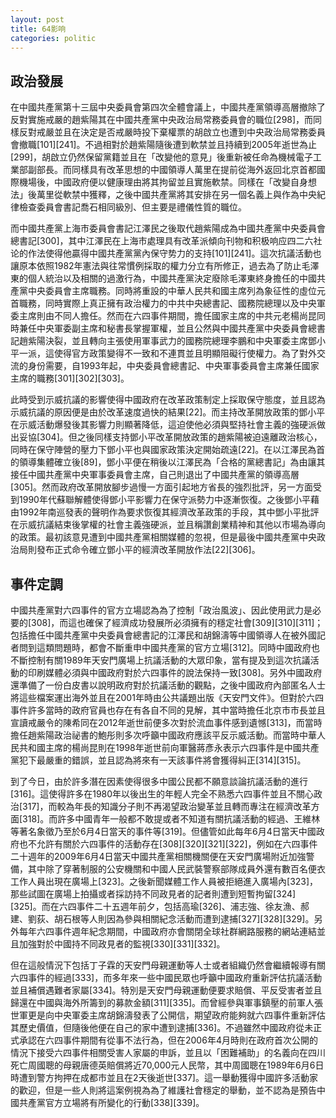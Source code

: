 ```yaml
---
layout: post
title: 64影响
categories: politic
---
```


政治發展
--
在中國共產黨第十三屆中央委員會第四次全體會議上，中國共產黨領導高層撤除了反對實施戒嚴的趙紫陽其在中國共產黨中央政治局常務委員會的職位[298]，而同樣反對戒嚴並且在決定是否戒嚴時投下棄權票的胡啟立也遭到中央政治局常務委員會撤職[101][241]。不過相對於趙紫陽隨後遭到軟禁並且持續到2005年逝世為止[299]，胡啟立仍然保留黨籍並且在「改變他的意見」後重新被任命為機械電子工業部副部長。而同樣具有改革思想的中國領導人萬里在提前從海外返回北京首都國際機場後，中國政府便以健康理由將其拘留並且實施軟禁。同樣在「改變自身想法」後萬里從軟禁中獲釋，之後中國共產黨將其安排在另一個名義上與作為中央紀律檢查委員會書記喬石相同級別、但主要是禮儀性質的職位。

而中國共產黨上海市委員會書記江澤民之後取代趙紫陽成為中國共產黨中央委員會總書記[300]，其中江澤民在上海市處理具有改革派傾向刊物和积极响应四二六社论的作法使得他贏得中國共產黨黨內保守势力的支持[101][241]。這次抗議活動也讓原本依照1982年憲法與往常慣例採取的權力分立有所修正，過去為了防止毛澤東的個人統治以及相關的過激行為，中國共產黨決定廢除毛澤東終身擔任的中國共產黨中央委員會主席職務。同時將重設的中華人民共和國主席列為象征性的虛位元首職務，同時實際上真正擁有政治權力的中共中央總書記、國務院總理以及中央軍委主席則由不同人擔任。然而在六四事件期間，擔任國家主席的中共元老楊尚昆同時兼任中央軍委副主席和秘書長掌握軍權，並且公然與中國共產黨中央委員會總書記趙紫陽決裂，並且轉向主張使用軍事武力的國務院總理李鵬和中央軍委主席鄧小平一派，這使得官方政策變得不一致和不連貫並且明顯阻礙行使權力。為了對外交流的身份需要，自1993年起，中央委員會總書記、中央軍事委員會主席兼任國家主席的職務[301][302][303]。

此時受到示威抗議的影響使得中國政府在改革政策制定上採取保守態度，並且認為示威抗議的原因便是由於改革速度過快的結果[22]。而主持改革開放政策的鄧小平在示威活動爆發後其影響力則顯著降低，這迫使他必須與堅持社會主義的強硬派做出妥協[304]。但之後同樣支持鄧小平改革開放政策的趙紫陽被迫遠離政治核心，同時在保守陣營的壓力下鄧小平也與國家政策決定開始疏遠[22]。在以江澤民為首的領導集體確立後[89]，鄧小平便在稍後以江澤民為「合格的黨總書記」為由讓其接任中國共產黨中央軍事委員會主席，自己則退出了中國共產黨的領導高層[305]。然而政府改革開放腳步過慢一方面引起地方省長的強烈批評，另一方面受到1990年代蘇聯解體使得鄧小平影響力在保守派勢力中逐漸恢復。之後鄧小平藉由1992年南巡發表的聲明作為要求恢復其經濟改革政策的手段，其中鄧小平批評在示威抗議結束後掌權的社會主義強硬派，並且稱讚創業精神和其他以市場為導向的政策。最初該意見遭到中國共產黨相關媒體的忽視，但是最後中國共產黨中央政治局則發布正式命令確立鄧小平的經濟改革開放作法[22][306]。

事件定調
--
中國共產黨對六四事件的官方立場認為為了控制「政治風波」、因此使用武力是必要的[308]，而這也確保了經濟成功發展所必須擁有的穩定社會[309][310][311]；包括擔任中國共產黨中央委員會總書記的江澤民和胡錦濤等中國領導人在被外國記者問到這類問題時，都會不斷重申中國共產黨的官方立場[312]。同時中國政府也不斷控制有關1989年天安門廣場上抗議活動的大眾印象，當有提及到這次抗議活動的印刷媒體必須與中國政府對於六四事件的說法保持一致[308]。另外中國政府還準備了一份白皮書以說明政府對於抗議活動的觀點，之後中國政府內部匿名人士將這些檔案運出海外並且在2001年時由公共議題出版《天安門文件》。但對於六四事件許多當時的政府官員也存在有各自不同的見解，其中當時擔任北京市市長並且宣讀戒嚴令的陳希同在2012年逝世前便多次對於流血事件感到遺憾[313]，而當時擔任趙紫陽政治祕書的鮑彤則多次呼籲中國政府應該平反示威活動。而當時中華人民共和國主席的楊尚昆則在1998年逝世前向軍醫蔣彥永表示六四事件是中國共產黨犯下最嚴重的錯誤，並且認為將來有一天該事件將會獲得糾正[314][315]。


到了今日，由於許多潛在因素使得很多中國公民都不願意談論抗議活動的進行[316]。這使得許多在1980年以後出生的年輕人完全不熟悉六四事件並且不關心政治[317]，而較為年長的​知識分子則不再渴望政治變革並且轉而專注在經濟改革方面[318]。而許多中國青年一般都不敢提或者不知道有關抗議活動的經過、王維林等著名象徵乃至於6月4日當天的事件等[319]。但儘管如此每年6月4日當天中國政府也不允許有關於六四事件的活動存在[308][320][321][322]，例如在六四事件二十週年的2009年6月4日當天中國共產黨相關機關便在天安門廣場附近加強警備，其中除了穿著制服的公安機關和中國人民武裝警察部隊成員外還有數百名便衣工作人員出現在廣場上[323]。之後新聞媒體工作人員被拒絕進入廣場內[323]，那些試圖在廣場上拍攝或者採訪持不同政見者的記者則遭到短暫拘留[324][325]。而在六四事件二十五週年前夕，包括高瑜[326]、浦志強、徐友漁、郝建、劉荻、胡石根等人則因為參與相關紀念活動而遭到逮捕[327][328][329]。另外每年六四事件週年紀念期間，中國政府亦會關閉全球社群網路服務的網站連結並且加強對於中國持不同政見者的監視[330][331][332]。

但在這般情況下包括丁子霖的天安門母親運動等人士或者組織仍然會繼續報導有關六四事件的經過[333]，而多年來一些中國民眾也呼籲中國政府重新評估抗議活動並且補償遇難者家屬[334]。特別是天安門母親運動便要求賠償、平反受害者並且歸還在中國與海外所籌到的募款金額[311][335]。而曾經參與軍事鎮壓的前軍人張世軍更是向中央軍委主席胡錦濤發表了公開信，期望政府能夠就六四事件重新評估其歷史價值，但隨後他便在自己的家中遭到逮捕[336]。不過雖然中國政府從未正式承認在六四事件期間有從事不法行為，但在2006年4月時則在政府首次公開的情況下接受六四事件相關受害人家屬的申訴，並且以「困難補助」的名義向在四川死亡周國聰的母親唐德英賠償將近70,000元人民幣，其中周國聰在1989年6月6日時遭到警方拘押在成都市並且在2天後逝世[337]。這一舉動獲得中國許多活動家的歡迎，但是一些人則將這案例視為為了維護社會穩定的舉動，並不認為是預告中國共產黨官方立場將有所變化的行動[338][339]。
